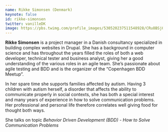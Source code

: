 ```yaml
---
name: Rikke Simonsen (Denmark)
keynote: false
id: rikke-simonsen
twitter: vanilleDK
image: https://pbs.twimg.com/profile_images/530520237511548928/CRu8BSj0_400x400.jpeg
---
```

**Rikke Simonsen** is a project manager in a Danish consultancy specialized in building complex websites in Drupal. She has a background in
computer science and has throughout the years filled the roles of both a web developer, technical tester and business analyst, giving her
a good understanding of the various roles in an agile team. She’s passionate about agile testing and BDD and is the organizer of the “Copenhagen BDD Meetup”.

In her spare time she supports families affected by autism. Having 3 children with autism herself, a disorder that affects the ability to communicate
properly in social contexts, she has both a special interest and many years of experience in how to solve communication problems. Her professional
and personal life therefore correlates well giving food for thought both ways.

She talks on topic *Behavior Driven Development (BDD) - How to Solve Communication Problems*
